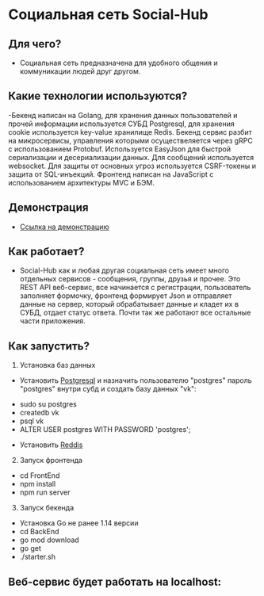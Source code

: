 # Социальная сеть Social-Hub

## Для чего?
- Социальная сеть предназначена для удобного общения и коммуникации людей друг другом.

## Какие технологии используются?
  -Бекенд написан на Golang, для хранения данных пользователей и прочей информации используется СУБД Postgresql, для хранения cookie используется key-value   хранилище Redis. Бекенд сервис разбит на микросервисы, управления которыми осуществеляется через gRPC с использованием Protobuf. Используется EasyJson для быстрой сериализации и десериализации данных. Для сообщений используется websocket. Для защиты от основных угроз используется CSRF-токены и защита от SQL-инъекций. Фронтенд написан на JavaScript с использованием архитектуры MVC и БЭМ.

## Демонстрация
* [Ссылка на демонстрацию](https://www.youtube.com/watch?v=15a1XXz8GQ0&feature=youtu.be)

## Как работает?
- Social-Hub как и любая другая социальная сеть имеет много отдельных сервисов - сообщения, группы, друзья и прочее. Это REST API веб-сервис, все начинается с регистрации, пользователь заполняет формочку, фронтенд формирует Json и отправляет данные на сервер, который обрабатывает данные и кладет их в СУБД, отдает статус ответа. Почти так же работают все остальные части приложения.

## Как запустить?
1) Установка баз данных
 - Установить [Postgresql](https://www.digitalocean.com/community/tutorials/how-to-install-and-use-postgresql-on-ubuntu-18-04-ru) и назначить пользователю "postgres" пароль "postgres" внутри субд и создать базу данных "vk":
  * sudo su postgres
  * createdb vk
  * psql vk
  * ALTER USER postgres WITH PASSWORD 'postgres';
  
- Установить [Reddis](https://www.digitalocean.com/community/tutorials/how-to-install-and-secure-redis-on-ubuntu-18-04-ru)

2) Запуск фронтенда
 - cd FrontEnd
 - npm install
 - npm run server
 
3) Запуск бекенда
-  Установка Go не ранее 1.14 версии
-  cd BackEnd
-  go mod download
-  go get
-  ./starter.sh

## Веб-сервис будет работать на localhost:
